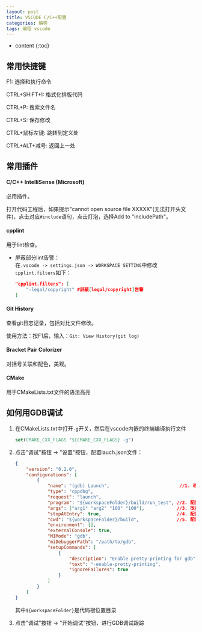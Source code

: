 ```yaml
---
layout: post
title: VSCODE C/C++配置
categories: 编程
tags: 编程 vscode
---
```


* content
{:toc}

## 常用快捷键

F1: 选择和执行命令

CTRL+SHIFT+I: 格式化排版代码

CTRL+P: 搜索文件名

CTRL+S: 保存修改

CTRL+鼠标左键: 跳转到定义处

CTRL+ALT+减号: 返回上一处


## 常用插件

#### C/C++ IntelliSense (Microsoft)

必用插件。

打开代码工程后，如果提示"cannot open source file XXXXX"(无法打开头文件)，点击对应`#include`语句，点击灯泡，选择Add to "includePath"。

#### cpplint

用于lint检查。

* 屏蔽部分lint告警：  
  在`.vscode -> settings.json -> WORKSPACE SETTING`中修改`cpplint.filters`如下：  

  ```json
  "cpplint.filters": [
      "-legal/copyright" #屏蔽[legal/copyright]告警
  ]
  ```

#### Git History

查看git日志记录，包括对比文件修改。

使用方法：按F1后，输入：`Git: View History(git log)`

#### Bracket Pair Colorizer

对括号关联和配色，美观。

#### CMake

用于CMakeLists.txt文件的语法高亮

## 如何用GDB调试

1. 在CMakeLists.txt中打开`-g`开关，然后在vscode内嵌的终端编译执行文件

   ```cmake
   set(CMAKE_CXX_FLAGS "${CMAKE_CXX_FLAGS} -g")
   ```

2. 点击"调试"按钮 -> "设置"按钮，配置lauch.json文件：

   ```json
   {
       "version": "0.2.0",
       "configurations": [
           {
               "name": "(gdb) Launch",                          //1. 改个名称，（非必须）
               "type": "cppdbg",
               "request": "launch",
               "program": "${workspaceFolder}/build/run_test", //2. 配置执行文件的路径
               "args": ["arg1" "arg2" "100" "100"],            //3. 改执行参数，空格隔开
               "stopAtEntry": true,                            //4. 配置入口位置暂停，（非必须）
               "cwd": "${workspaceFolder}/build",              //5. 配置执行路径 （非常重要）
               "environment": [],
               "externalConsole": true,
               "MIMode": "gdb",
               "miDebuggerPath": "/path/to/gdb",
               "setupCommands": [
                   {
                       "description": "Enable pretty-printing for gdb",
                       "text": "-enable-pretty-printing",
                       "ignoreFailures": true
                   }
               ]
           }
       ]
   }
   ```

   其中`${workspaceFolder}`是代码根位置目录

3. 点击"调试"按钮 -> "开始调试"按钮，进行GDB调试跟踪